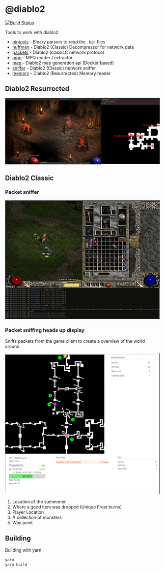 # @diablo2

[![Build Status](https://github.com/blacha/diablo2/workflows/Build/badge.svg)](https://github.com/blacha/diablo2/actions)

Tools to work with diablo2 

- [bintools](./packages/bintools) - Binary parsers to read the `.bin` files
- [huffman](./packages/huffman) - Diablo2 (Classic) Decompressor for network data
- [packets](./packages/packets) - Diablo2 (classicC network protocol
- [mpq](./packages/mpq) - MPQ reader / extractor
- [map](./packages/map) - Diablo2 map generation api (Docker based)
- [sniffer](./packages/sniffer) - Diablo2 (Classic) network sniffer
- [memory](./packages/memory) - Diablo2 (Resurrected) Memory reader

## Diablo2 Resurrected 

![D2 Resurrected MapHack](./assets/2021-09-30-d2r-maphack.jpeg)

## Diablo2 Classic
### Packet sniffer

![Packet sniffer example](./assets/2021-03-21-packet-sniff-example.gif)


### Packet sniffing heads up display

Sniffs packets from the game client to create a overview of the world around.

![Hud example](./assets/2021-03-21-packet-hud.png)

1. Location of the summoner
2. Where a good item was drooped (Unique Frost burns)
3. Player Location
4. A collection of monsters
5. Way point

## Building


Building with yarn
```
yarn
yarn build
```